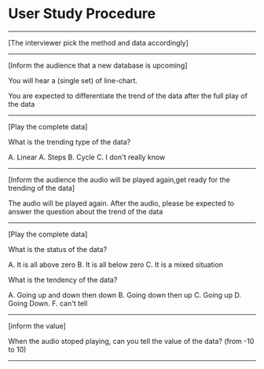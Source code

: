 # User Study Procedure


--------------------------------------------------------------
[The interviewer pick the method and data accordingly]

------------------------------------------------------------

[Inform the audience that a new database is upcoming] 

You will hear a (single set) of line-chart.  

You are expected to differentiate the trend of the data after the full play of the data 

---------------------------------------------------------------
[Play the complete data]

What is the trending type of the data?

A. Linear A. Steps B. Cycle C. I don't really know

-----------------------------------------------------------------------------------------------

[Inform the audience the audio will be played again,get ready for the trending of the data]

The audio will be played again. After the audio, please be expected to answer the question about the trend of the data 

-----------------------------------------------------------------------------------------------


[Play the complete data]

What is the status of the data?

A. It is all above zero B. It is all below zero C. It is a mixed situation 

What is the tendency of the data?

A. Going up and down then down B. Going down then up C. Going up D. Going Down. F. can't tell

--------------------------------------------------------------------------------------------------

[inform the value] 

When the audio stoped playing, can you tell the value of the data? (from -10 to 10)

-------------------------------------------------------------------------------
